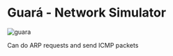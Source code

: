 # Guará - Network Simulator
![guara](https://github.com/user-attachments/assets/bfa6a58c-5d4f-406e-86ec-ef20dd3a68d2)

Can do ARP requests and send ICMP packets
